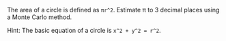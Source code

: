 The area of a circle is defined as `πr^2`. Estimate π to 3 decimal places using a Monte Carlo method.

Hint: The basic equation of a circle is `x^2 + y^2 = r^2`.